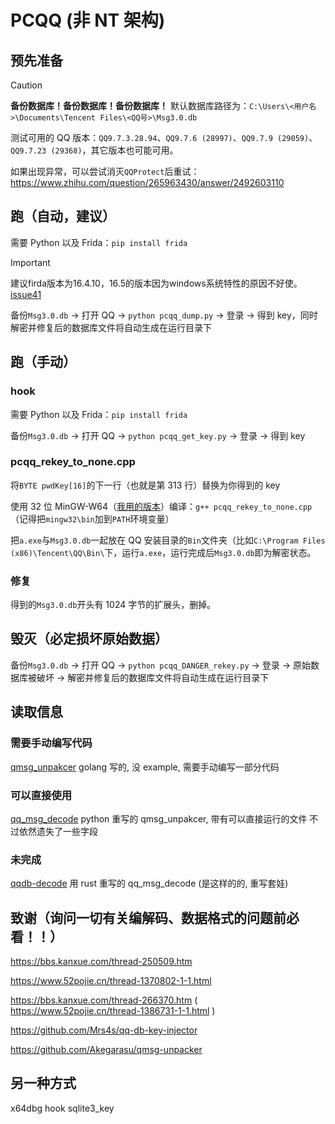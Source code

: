 # PCQQ (非 NT 架构)

## 预先准备

> [!CAUTION]
**备份数据库！备份数据库！备份数据库！**
默认数据库路径为：`C:\Users\<用户名>\Documents\Tencent Files\<QQ号>\Msg3.0.db`

测试可用的 QQ 版本：`QQ9.7.3.28.94`、`QQ9.7.6 (28997)`、`QQ9.7.9 (29059)`、`QQ9.7.23 (29368)`，其它版本也可能可用。

如果出现异常，可以尝试消灭`QQProtect`后重试：<https://www.zhihu.com/question/265963430/answer/2492603110>

## 跑（自动，建议）

需要 Python 以及 Frida：`pip install frida`
> [!IMPORTANT]
建议firda版本为16.4.10，16.5的版本因为windows系统特性的原因不好使。[issue41](https://github.com/QQBackup/qq-win-db-key/issues/41#issue-2561561696)

备份`Msg3.0.db` -> 打开 QQ -> `python pcqq_dump.py` -> 登录 -> 得到 key，同时解密并修复后的数据库文件将自动生成在运行目录下

## 跑（手动）

### hook

需要 Python 以及 Frida：`pip install frida`

备份`Msg3.0.db` -> 打开 QQ -> `python pcqq_get_key.py` -> 登录 -> 得到 key

### pcqq_rekey_to_none.cpp

将`BYTE pwdKey[16]`的下一行（也就是第 313 行）替换为你得到的 key

使用 32 位 MinGW-W64（[我用的版本](https://sourceforge.net/projects/mingw-w64/files/Toolchains%20targetting%20Win32/Personal%20Builds/mingw-builds/8.1.0/threads-win32/dwarf/i686-8.1.0-release-win32-dwarf-rt_v6-rev0.7z)）编译：`g++ pcqq_rekey_to_none.cpp` （记得把`mingw32\bin`加到`PATH`环境变量）

把`a.exe`与`Msg3.0.db`一起放在 QQ 安装目录的`Bin`文件夹（比如`C:\Program Files (x86)\Tencent\QQ\Bin\`下，运行`a.exe`，运行完成后`Msg3.0.db`即为解密状态。

### 修复

得到的`Msg3.0.db`开头有 1024 字节的扩展头，删掉。

## 毁灭（必定损坏原始数据）

备份`Msg3.0.db` -> 打开 QQ -> `python pcqq_DANGER_rekey.py` -> 登录 -> 原始数据库被破坏 -> 解密并修复后的数据库文件将自动生成在运行目录下

## 读取信息

### 需要手动编写代码
[qmsg_unpakcer](https://github.com/Akegarasu/qmsg-unpacker)
golang 写的, 没 example, 需要手动编写一部分代码

### 可以直接使用
[qq_msg_decode](https://github.com/saucer-man/qq_msg_decode)
python 重写的 qmsg_unpakcer, 带有可以直接运行的文件 不过依然遗失了一些字段

### 未完成
[qqdb-decode](https://github.com/shenjackyuanjie/qqdb-decode)
用 rust 重写的 qq_msg_decode (是这样的的, 重写套娃)

## 致谢（询问一切有关编解码、数据格式的问题前必看！！）

<https://bbs.kanxue.com/thread-250509.htm>

<https://www.52pojie.cn/thread-1370802-1-1.html>

<https://bbs.kanxue.com/thread-266370.htm> ( <https://www.52pojie.cn/thread-1386731-1-1.html> )

<https://github.com/Mrs4s/qq-db-key-injector>

<https://github.com/Akegarasu/qmsg-unpacker>

## 另一种方式

x64dbg hook sqlite3_key
